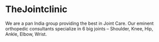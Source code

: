 # TheJointclinic
We are a pan India group providing the best in Joint Care. Our eminent orthopedic consultants specialize in 6 big joints – Shoulder, Knee, Hip, Ankle, Elbow, Wrist.
